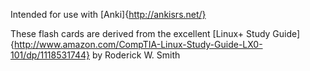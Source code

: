 Intended for use with [Anki]{http://ankisrs.net/}

These flash cards are derived from the excellent [Linux+ Study Guide]{http://www.amazon.com/CompTIA-Linux-Study-Guide-LX0-101/dp/1118531744} by Roderick W. Smith
